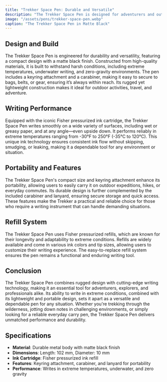 ```yaml
---
title: "Trekker Space Pen: Durable and Versatile"
description: "The Trekker Space Pen is designed for adventurers and outdoor enthusiasts, offering reliable performance in extreme conditions. Its rugged build and innovative design make it the perfect companion for writing anywhere, anytime."
image: "/assets/pens/trekker-space-pen.webp"
caption: "The Trekker Space Pen in Matte Black"
---
```


## Design and Build

The Trekker Space Pen is engineered for durability and versatility, featuring a compact design with a matte black finish. Constructed from high-quality materials, it is built to withstand harsh conditions, including extreme temperatures, underwater writing, and zero-gravity environments. The pen includes a keyring attachment and a carabiner, making it easy to secure to bags, belts, or gear, ensuring it’s always within reach. Its rugged yet lightweight construction makes it ideal for outdoor activities, travel, and adventure.

## Writing Performance

Equipped with the iconic Fisher pressurized ink cartridge, the Trekker Space Pen writes smoothly on a wide variety of surfaces, including wet or greasy paper, and at any angle—even upside down. It performs reliably in extreme temperatures ranging from -30°F to 250°F (-35°C to 120°C). This unique ink technology ensures consistent ink flow without skipping, smudging, or leaking, making it a dependable tool for any environment or situation.

## Portability and Features

The Trekker Space Pen's compact size and keyring attachment enhance its portability, allowing users to easily carry it on outdoor expeditions, hikes, or everyday commutes. Its durable design is further complemented by the included carabiner and lanyard, ensuring secure storage and quick access. These features make the Trekker a practical and reliable choice for those who require a writing instrument that can handle demanding situations.

## Refill System

The Trekker Space Pen uses Fisher pressurized refills, which are known for their longevity and adaptability to extreme conditions. Refills are widely available and come in various ink colors and tip sizes, allowing users to customize their writing experience. The easy-to-replace refill system ensures the pen remains a functional and enduring writing tool.

## Conclusion

The Trekker Space Pen combines rugged design with cutting-edge writing technology, making it an essential tool for adventurers, explorers, and professionals alike. Its ability to write in extreme conditions, combined with its lightweight and portable design, sets it apart as a versatile and dependable pen for any situation. Whether you're trekking through the wilderness, jotting down notes in challenging environments, or simply looking for a reliable everyday carry pen, the Trekker Space Pen delivers unmatched performance and durability.

## Specifications

- **Material**: Durable metal body with matte black finish
- **Dimensions**: Length: 102 mm, Diameter: 10 mm
- **Ink Cartridge**: Fisher pressurized ink refill
- **Features**: Keyring attachment, carabiner, and lanyard for portability
- **Performance**: Writes in extreme temperatures, underwater, and zero gravity

